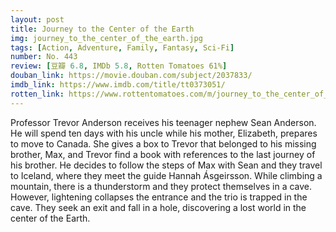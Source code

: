 ```yaml
---
layout: post 
title: Journey to the Center of the Earth
img: journey_to_the_center_of_the_earth.jpg
tags: [Action, Adventure, Family, Fantasy, Sci-Fi]
number: No. 443
review: [豆瓣 6.8, IMDb 5.8, Rotten Tomatoes 61%]
douban_link: https://movie.douban.com/subject/2037833/
imdb_link: https://www.imdb.com/title/tt0373051/
rotten_link: https://www.rottentomatoes.com/m/journey_to_the_center_of_the_earth_2008
---
```


Professor Trevor Anderson receives his teenager nephew Sean Anderson. He will spend ten days with his uncle while his mother, Elizabeth, prepares to move to Canada. She gives a box to Trevor that belonged to his missing brother, Max, and Trevor find a book with references to the last journey of his brother. He decides to follow the steps of Max with Sean and they travel to Iceland, where they meet the guide Hannah Ásgeirsson. While climbing a mountain, there is a thunderstorm and they protect themselves in a cave. However, lightening collapses the entrance and the trio is trapped in the cave. They seek an exit and fall in a hole, discovering a lost world in the center of the Earth.